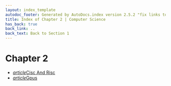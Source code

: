 ```yaml
---
layout: index_template
autodoc_footer: Generated by AutoDocs.index version 2.5.2 "fix links to documents" ⓒ Starwort, 2020
title: Index of Chapter 2 | Computer Science
has_back: true
back_link: ..
back_text: Back to Section 1
---
```


# **Chapter 2**

- <a href='./cisc_and_risc.html'><i title='MD file' class="material-icons">article</i>Cisc And Risc</a>
- <a href='./gpus.html'><i title='MD file' class="material-icons">article</i>Gpus</a>
